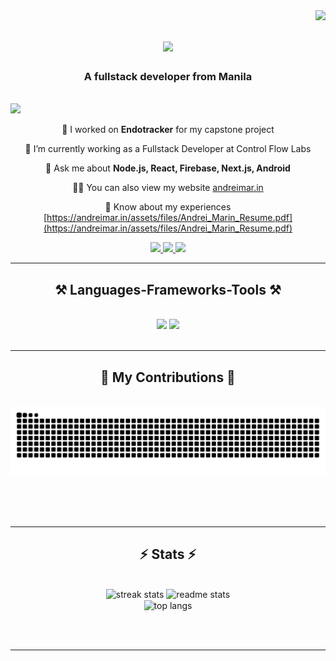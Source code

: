 <img align="right" src="https://visitor-badge.laobi.icu/badge?page_id=andreimarin15.andreimarin15" />

<h1 align="center">
    <img src="https://readme-typing-svg.herokuapp.com/?font=Righteous&size=35&center=true&vCenter=true&width=500&height=70&duration=4000&lines=Hi+There!+👋;+I'm+Andrei!;" />
</h1>

<h3 align="center">A fullstack developer from Manila</h3>

<br/>
<img src="https://giphy.com/embed/xUA7bdpLxQhsSQdyog" />
<br/>
<div align="center">
 
 🔭 I worked on **Endotracker** for my capstone project
 
 🌱 I’m currently working as a Fullstack Developer at Control Flow Labs

 💬 Ask me about **Node.js, React, Firebase, Next.js, Android**
 
 👨‍💻 You can also view my website [andreimar.in](https://andreimar.in)

 📄 Know about my experiences [https://andreimar.in/assets/files/Andrei_Marin_Resume.pdf](https://andreimar.in/assets/files/Andrei_Marin_Resume.pdf)

 </div>
 
<div align="center"> 
  <a href="mailto:andreimarin1622@gmail.com">
    <img src="https://img.shields.io/badge/Gmail-333333?style=for-the-badge&logo=gmail&logoColor=red" />
  </a>
  <a href="https://www.linkedin.com/in/andrei-marin-6a338620a/" target="_blank">
    <img src="https://img.shields.io/badge/LinkedIn-0077B5?style=for-the-badge&logo=linkedin&logoColor=white" target="_blank" />
  </a>
  <a href="https://andreimar.in" target="_blank">
     <img src="https://img.shields.io/badge/Portfolio-FF5722?style=for-the-badge&logo=todoist&logoColor=white" target="_blank" /> <!-- sqlite, safari, google-chrome are other good icon options -->
  </a>
</div>

 <hr/>
 
<h2 align="center">⚒️ Languages-Frameworks-Tools ⚒️</h2>
<br/>
<div align="center">
    <img src="https://skillicons.dev/icons?i=react,bootstrap,html,css,vscode,github,gitlab,figma,tailwind,git,kotlin,python" />
    <img src="https://skillicons.dev/icons?i=nodejs,javascript,typescript,express,firebase,mongodb,supabase,java,nextjs,mysql,flutter" /><br>
</div>

<br/>
<hr/>

<div align="center">
  <h2>🐍 My Contributions 🐍</h2>
  <br>
  <img alt="snake eating my contributions" src="https://raw.githubusercontent.com/andreimarin15/andreimarin15/output/github-contribution-grid-snake.svg" />
  
  <br/><br/><br/>
</div>

<hr/>

<h2 align="center">⚡ Stats ⚡</h2>
<br>
<div align=center>
  <img width=415 src="https://github-readme-streak-stats-salesp07.vercel.app/?user=andreimarin15&count_private=true&theme=react&border_radius=10" alt="streak stats"/> 
  <img width=390 src="https://github-readme-stats.vercel.app/api?username=andreimarin15&count_private=true&show_icons=true&theme=react&rank_icon=github&border_radius=10" alt="readme stats" />
  <br/>
  <img width=325 align="center" src="https://github-readme-stats.vercel.app/api/top-langs/?username=andreimarin15&hide=HTML&langs_count=8&layout=compact&theme=react&border_radius=10&size_weight=0.5&count_weight=0.5&exclude_repo=github-readme-stats" alt="top langs" />
</div>

<br/><br/>

<hr/>


